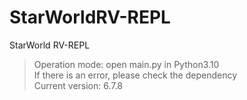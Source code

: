 # StarWorldRV-REPL
StarWorld RV-REPL

> Operation mode: open main.py in Python3.10<br/>
> If there is an error, please check the dependency<br/>
> Current version: 6.7.8<br/>
